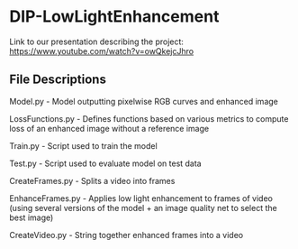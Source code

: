 # DIP-LowLightEnhancement

Link to our presentation describing the project:
https://www.youtube.com/watch?v=owQkejcJhro

## File Descriptions
Model.py - Model outputting pixelwise RGB curves and enhanced image

LossFunctions.py - Defines functions based on various metrics to compute loss of an enhanced image without a reference image

Train.py - Script used to train the model

Test.py - Script used to evaluate model on test data

CreateFrames.py - Splits a video into frames

EnhanceFrames.py - Applies low light enhancement to frames of video (using several versions of the model + an image quality net to select the best image)

CreateVideo.py - String together enhanced frames into a video
